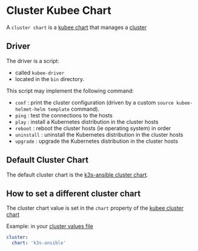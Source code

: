 # Cluster Kubee Chart


A `cluster chart` is a [kubee chart](kubee-helmet-chart.md)
that manages a [cluster](cluster.md)

## Driver

The driver is a script:
* called  `kubee-driver` 
* located in the `bin` directory.

This script may implement the following command:
* `conf`      : print the cluster configuration (driven by a custom `source kubee-helmet-helm template` command).
* `ping`      : test the connections to the hosts
* `play`      : install a Kubernetes distribution in the cluster hosts
* `reboot`    : reboot the cluster hosts (ie operating system) in order
* `uninstall` : uninstall the Kubernetes distribution in the cluster hosts
* `upgrade`   : upgrade the Kubernetes distribution in the cluster hosts


## Default Cluster Chart

The default cluster chart is the [k3s-ansible cluster chart](../../charts/k3s-ansible).

## How to set a different cluster chart

The cluster chart value is set in the `chart` property of the [kubee cluster chart](../../charts/cluster/README.md)

Example: in your [cluster values file](cluster-values.md)
```yaml
cluster:
  chart: 'k3s-ansible'
```
